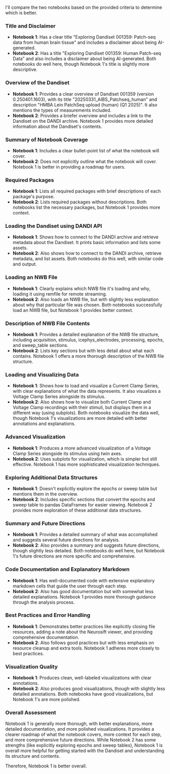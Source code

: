 I'll compare the two notebooks based on the provided criteria to determine which is better.

### Title and Disclaimer
- **Notebook 1**: Has a clear title "Exploring Dandiset 001359: Patch-seq data from human brain tissue" and includes a disclaimer about being AI-generated.
- **Notebook 2**: Has a title "Exploring Dandiset 001359: Human Patch-seq Data" and also includes a disclaimer about being AI-generated.
Both notebooks do well here, though Notebook 1's title is slightly more descriptive.

### Overview of the Dandiset
- **Notebook 1**: Provides a clear overview of Dandiset 001359 (version 0.250401.1603), with its title "20250331_AIBS_Patchseq_human" and description "HMBA Lein PatchSeq upload (human) (Q1 2025)". It also mentions the types of measurements included.
- **Notebook 2**: Provides a briefer overview and includes a link to the Dandiset on the DANDI archive.
Notebook 1 provides more detailed information about the Dandiset's contents.

### Summary of Notebook Coverage
- **Notebook 1**: Includes a clear bullet-point list of what the notebook will cover.
- **Notebook 2**: Does not explicitly outline what the notebook will cover.
Notebook 1 is better in providing a roadmap for users.

### Required Packages
- **Notebook 1**: Lists all required packages with brief descriptions of each package's purpose.
- **Notebook 2**: Lists required packages without descriptions.
Both notebooks list the necessary packages, but Notebook 1 provides more context.

### Loading the Dandiset using DANDI API
- **Notebook 1**: Shows how to connect to the DANDI archive and retrieve metadata about the Dandiset. It prints basic information and lists some assets.
- **Notebook 2**: Also shows how to connect to the DANDI archive, retrieve metadata, and list assets.
Both notebooks do this well, with similar code and output.

### Loading an NWB File
- **Notebook 1**: Clearly explains which NWB file it's loading and why, loading it using remfile for remote streaming.
- **Notebook 2**: Also loads an NWB file, but with slightly less explanation about why that particular file was chosen.
Both notebooks successfully load an NWB file, but Notebook 1 provides better context.

### Description of NWB File Contents
- **Notebook 1**: Provides a detailed explanation of the NWB file structure, including acquisition, stimulus, icephys_electrodes, processing, epochs, and sweep_table sections.
- **Notebook 2**: Lists key sections but with less detail about what each contains.
Notebook 1 offers a more thorough description of the NWB file structure.

### Loading and Visualizing Data
- **Notebook 1**: Shows how to load and visualize a Current Clamp Series, with clear explanations of what the data represents. It also visualizes a Voltage Clamp Series alongside its stimulus.
- **Notebook 2**: Also shows how to visualize both Current Clamp and Voltage Clamp recordings with their stimuli, but displays them in a different way (using subplots).
Both notebooks visualize the data well, though Notebook 1's visualizations are more detailed with better annotations and explanations.

### Advanced Visualization
- **Notebook 1**: Produces a more advanced visualization of a Voltage Clamp Series alongside its stimulus using twin axes.
- **Notebook 2**: Uses subplots for visualization, which is simpler but still effective.
Notebook 1 has more sophisticated visualization techniques.

### Exploring Additional Data Structures
- **Notebook 1**: Doesn't explicitly explore the epochs or sweep table but mentions them in the overview.
- **Notebook 2**: Includes specific sections that convert the epochs and sweep table to pandas DataFrames for easier viewing.
Notebook 2 provides more exploration of these additional data structures.

### Summary and Future Directions
- **Notebook 1**: Provides a detailed summary of what was accomplished and suggests several future directions for analysis.
- **Notebook 2**: Also provides a summary and suggests future directions, though slightly less detailed.
Both notebooks do well here, but Notebook 1's future directions are more specific and comprehensive.

### Code Documentation and Explanatory Markdown
- **Notebook 1**: Has well-documented code with extensive explanatory markdown cells that guide the user through each step.
- **Notebook 2**: Also has good documentation but with somewhat less detailed explanations.
Notebook 1 provides more thorough guidance through the analysis process.

### Best Practices and Error Handling
- **Notebook 1**: Demonstrates better practices like explicitly closing file resources, adding a note about the Neurosift viewer, and providing comprehensive documentation.
- **Notebook 2**: Also follows good practices but with less emphasis on resource cleanup and extra tools.
Notebook 1 adheres more closely to best practices.

### Visualization Quality
- **Notebook 1**: Produces clean, well-labeled visualizations with clear annotations.
- **Notebook 2**: Also produces good visualizations, though with slightly less detailed annotations.
Both notebooks have good visualizations, but Notebook 1's are more polished.

### Overall Assessment
Notebook 1 is generally more thorough, with better explanations, more detailed documentation, and more polished visualizations. It provides a clearer roadmap of what the notebook covers, more context for each step, and more comprehensive future directions. While Notebook 2 has some strengths (like explicitly exploring epochs and sweep tables), Notebook 1 is overall more helpful for getting started with the Dandiset and understanding its structure and contents.

Therefore, Notebook 1 is better overall.